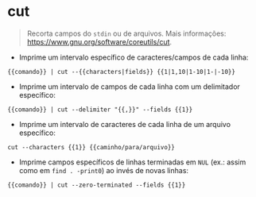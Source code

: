 # cut

> Recorta campos do `stdin` ou de arquivos.
> Mais informações: <https://www.gnu.org/software/coreutils/cut>.

- Imprime um intervalo específico de caracteres/campos de cada linha:

`{{comando}} | cut --{{characters|fields}} {{1|1,10|1-10|1-|-10}}`

- Imprime um intervalo de campos de cada linha com um delimitador específico:

`{{comando}} | cut --delimiter "{{,}}" --fields {{1}}`

- Imprime um intervalo de caracteres de cada linha de um arquivo específico:

`cut --characters {{1}} {{caminho/para/arquivo}}`

- Imprime campos específicos de linhas terminadas em `NUL` (ex.: assim como em `find . -print0`) ao invés de novas linhas:

`{{comando}} | cut --zero-terminated --fields {{1}}`
